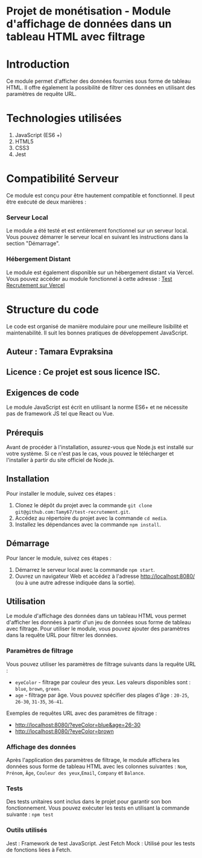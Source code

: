 # Projet de monétisation - Module d'affichage de données dans un tableau HTML avec filtrage

# Introduction

Ce module permet d'afficher des données fournies sous forme de tableau HTML. Il offre également la possibilité de filtrer ces données en utilisant des paramètres de requête URL.

# Technologies utilisées

1. JavaScript (ES6 +)
2. HTML5
3. CSS3
4. Jest

# Compatibilité Serveur

Ce module est conçu pour être hautement compatible et fonctionnel. Il peut être exécuté de deux manières :

### Serveur Local

Le module a été testé et est entièrement fonctionnel sur un serveur local. Vous pouvez démarrer le serveur local en suivant les instructions dans la section "Démarrage".

### Hébergement Distant

Le module est également disponible sur un hébergement distant via Vercel. Vous pouvez accéder au module fonctionnel à cette adresse : [Test Recrutement sur Vercel](https://test-recrutement-nine.vercel.app/)

# Structure du code

Le code est organisé de manière modulaire pour une meilleure lisibilité et maintenabilité. Il suit les bonnes pratiques de développement JavaScript.

## Auteur : Tamara Evpraksina

## Licence : Ce projet est sous licence ISC.

## Exigences de code

Le module JavaScript est écrit en utilisant la norme ES6+ et ne nécessite pas de framework JS tel que React ou Vue.

## Prérequis

Avant de procéder à l'installation, assurez-vous que Node.js est installé sur votre système. Si ce n'est pas le cas, vous pouvez le télécharger et l'installer à partir du site officiel de Node.js.

## Installation

Pour installer le module, suivez ces étapes :

1. Clonez le dépôt du projet avec la commande `git clone git@github.com:Tamy67/test-recrutement.git`.
2. Accédez au répertoire du projet avec la commande `cd media`.
3. Installez les dépendances avec la commande `npm install`.

## Démarrage

Pour lancer le module, suivez ces étapes :

1. Démarrez le serveur local avec la commande `npm start`.
2. Ouvrez un navigateur Web et accédez à l'adresse [http://localhost:8080/](http://localhost:8080/) (ou à une autre adresse indiquée dans la sortie).

## Utilisation

Le module d'affichage des données dans un tableau HTML vous permet d'afficher les données à partir d'un jeu de données sous forme de tableau avec filtrage. Pour utiliser le module, vous pouvez ajouter des paramètres dans la requête URL pour filtrer les données.

### Paramètres de filtrage

Vous pouvez utiliser les paramètres de filtrage suivants dans la requête URL :

-   `eyeColor` - filtrage par couleur des yeux. Les valeurs disponibles sont : `blue`, `brown`, `green`.
-   `age` - filtrage par âge. Vous pouvez spécifier des plages d'âge : `20-25`, `26-30`, `31-35`, `36-41`.

Exemples de requêtes URL avec des paramètres de filtrage :

-   [http://localhost:8080/?eyeColor=blue&age=26-30](http://localhost:8080/?eyeColor=blue&age=26-30)
-   [http://localhost:8080/?eyeColor=brown](http://localhost:8080/?eyeColor=brown)

### Affichage des données

Après l'application des paramètres de filtrage, le module affichera les données sous forme de tableau HTML avec les colonnes suivantes : `Nom`, `Prénom`, `Âge`, `Couleur des yeux`,`Email`, `Company` et `Balance`.

### Tests

Des tests unitaires sont inclus dans le projet pour garantir son bon fonctionnement. Vous pouvez exécuter les tests en utilisant la commande suivante : `npm test`

### Outils utilisés

Jest : Framework de test JavaScript.
Jest Fetch Mock : Utilisé pour les tests de fonctions liées à Fetch.

